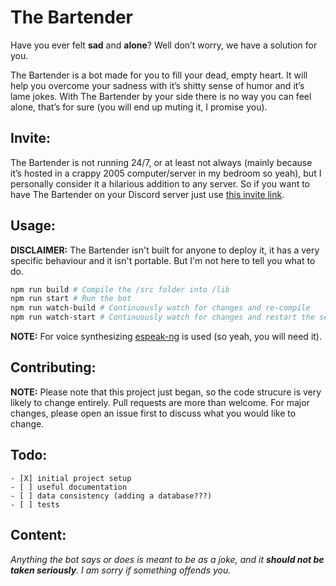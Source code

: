 # The Bartender
Have you ever felt **sad** and **alone**? Well don’t worry, we have a solution for you.

The Bartender is a bot made for you to fill your dead, empty heart. It will help you overcome your sadness with it’s shitty sense of humor and it’s lame jokes. With The Bartender by your side there is no way you can feel alone, that’s for sure (you will end up muting it, I promise you).

## Invite:
The Bartender is not running 24/7, or at least not always (mainly because it’s hosted in a crappy 2005 computer/server in my bedroom so yeah), but I personally consider it a hilarious addition to any server. So if you want to have The Bartender on your Discord server just use [this invite link](https://discord.com/api/oauth2/authorize?client_id=731744504184307743&permissions=104324672&scope=bot).

## Usage:
**DISCLAIMER:** The Bartender isn't built for anyone to deploy it, it has a very specific behaviour and it isn't portable. But I'm not here to tell you what to do.
```bash
npm run build # Compile the /src folder into /lib
npm run start # Run the bot
npm run watch-build # Continuously watch for changes and re-compile
npm run watch-start # Continuously watch for changes and restart the server (it also enables the debugger)
```
**NOTE:** For voice synthesizing [espeak-ng](https://github.com/espeak-ng/espeak-ng) is used (so yeah, you will need it).

## Contributing:
**NOTE:** Please note that this project just began, so the code strucure is very likely to change entirely.
Pull requests are more than welcome. For major changes, please open an issue first to discuss what you would like to change.

## Todo:
```
- [X] initial project setup
- [ ] useful documentation
- [ ] data consistency (adding a database???)
- [ ] tests
```

## Content:
*Anything the bot says or does is meant to be as a joke, and it **should not be taken seriously**. I am sorry if something offends you.*
